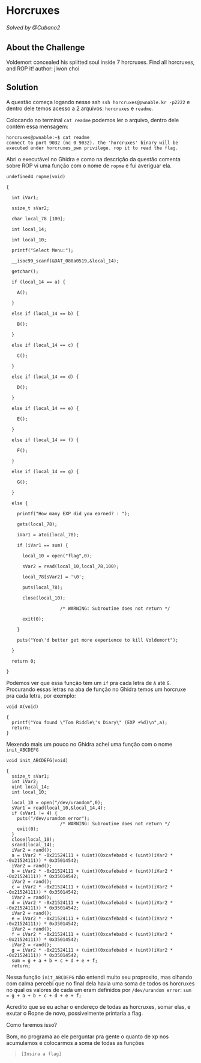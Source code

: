 
# Horcruxes
###### Solved by @Cubano2  


## About the Challenge  
Voldemort concealed his splitted soul inside 7 horcruxes.
Find all horcruxes, and ROP it!
author: jiwon choi

## Solution  

A questão começa logando nesse ssh ```ssh horcruxes@pwnable.kr -p2222``` e dentro dele temos acesso a 2 arquivos:
```horcruxes``` e ```readme```.

Colocando no terminal ```cat readme``` podemos ler o arquivo, dentro dele contém essa mensagem:

``` 
horcruxes@pwnable:~$ cat readme 
connect to port 9032 (nc 0 9032). the 'horcruxes' binary will be executed under horcruxes_pwn privilege. rop it to read the flag.
```

Abri o executável no Ghidra e como na descrição da questão comenta sobre ROP vi uma função com o nome de ```ropme``` e fui averiguar ela.
```
undefined4 ropme(void)
 
{

  int iVar1;

  ssize_t sVar2;

  char local_78 [100];

  int local_14;

  int local_10;

  printf("Select Menu:");

  __isoc99_scanf(&DAT_080a0519,&local_14);

  getchar();

  if (local_14 == a) {

    A();

  }

  else if (local_14 == b) {

    B();

  }

  else if (local_14 == c) {

    C();

  }

  else if (local_14 == d) {

    D();

  }

  else if (local_14 == e) {

    E();

  }

  else if (local_14 == f) {

    F();

  }

  else if (local_14 == g) {

    G();

  }

  else {

    printf("How many EXP did you earned? : ");

    gets(local_78);

    iVar1 = atoi(local_78);

    if (iVar1 == sum) {

      local_10 = open("flag",0);

      sVar2 = read(local_10,local_78,100);

      local_78[sVar2] = '\0';

      puts(local_78);

      close(local_10);

                    /* WARNING: Subroutine does not return */

      exit(0);

    }

    puts("You\'d better get more experience to kill Voldemort");

  }

  return 0;

}

```

Podemos ver que essa função tem um ```if``` pra cada letra de `A` até `G`.
Procurando essas letras na aba de função no Ghidra temos um horcruxe pra cada letra, por exemplo:
```
void A(void)

{
  printf("You found \"Tom Riddle\'s Diary\" (EXP +%d)\n",a);
  return;
}
```

Mexendo mais um pouco no Ghidra achei uma função com o nome ```init_ABCDEFG```
```
void init_ABCDEFG(void)

{
  ssize_t sVar1;
  int iVar2;
  uint local_14;
  int local_10;
  
  local_10 = open("/dev/urandom",0);
  sVar1 = read(local_10,&local_14,4);
  if (sVar1 != 4) {
    puts("/dev/urandom error");
                    /* WARNING: Subroutine does not return */
    exit(0);
  }
  close(local_10);
  srand(local_14);
  iVar2 = rand();
  a = iVar2 * -0x21524111 + (uint)(0xcafebabd < (uint)(iVar2 * -0x21524111)) * 0x35014542;
  iVar2 = rand();
  b = iVar2 * -0x21524111 + (uint)(0xcafebabd < (uint)(iVar2 * -0x21524111)) * 0x35014542;
  iVar2 = rand();
  c = iVar2 * -0x21524111 + (uint)(0xcafebabd < (uint)(iVar2 * -0x21524111)) * 0x35014542;
  iVar2 = rand();
  d = iVar2 * -0x21524111 + (uint)(0xcafebabd < (uint)(iVar2 * -0x21524111)) * 0x35014542;
  iVar2 = rand();
  e = iVar2 * -0x21524111 + (uint)(0xcafebabd < (uint)(iVar2 * -0x21524111)) * 0x35014542;
  iVar2 = rand();
  f = iVar2 * -0x21524111 + (uint)(0xcafebabd < (uint)(iVar2 * -0x21524111)) * 0x35014542;
  iVar2 = rand();
  g = iVar2 * -0x21524111 + (uint)(0xcafebabd < (uint)(iVar2 * -0x21524111)) * 0x35014542;
  sum = g + a + b + c + d + e + f;
  return;
```
Nessa função ```init_ABCDEFG``` não entendi muito seu proprosito, mas olhando com calma percebi que no final dela havia uma soma de todos os horcruxes no qual os valores de cada um eram definidos por ```/dev/urandom error```:
```sum = g + a + b + c + d + e + f;```

Acredito que se eu achar o endereço de todas as horcruxes, somar elas, e exutar o Ropne de novo, possivelmente printaria a flag.

Como faremos isso?

Bom, no programa ao ele perguntar pra gente o quanto de xp nos acumulamos e colocarmos a soma de todas as funções 
>`[Insira a flag]`

